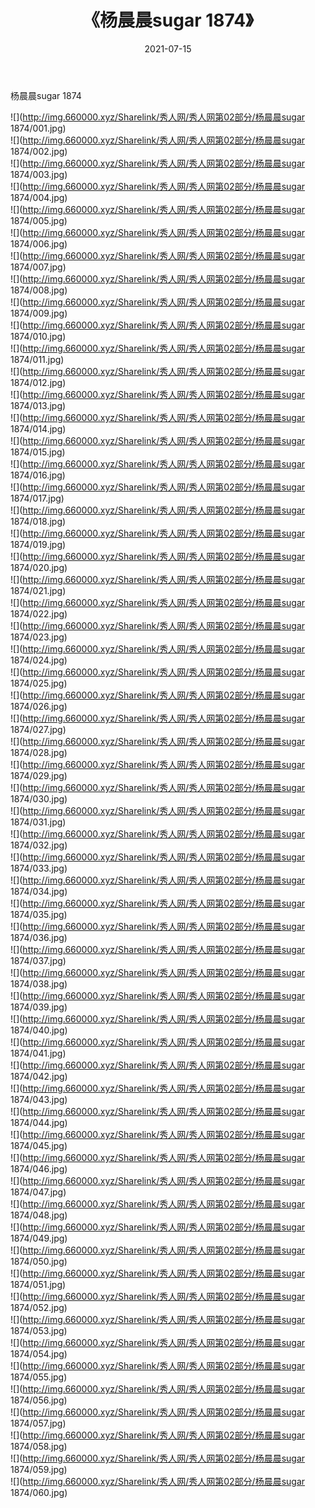 ﻿---
layout: post
title:  《杨晨晨sugar 1874》
date:   2021-07-15
img: http://img.660000.xyz/Sharelink/秀人网/秀人网第02部分/杨晨晨sugar 1874/000.jpg
categories: [美女, 清纯, 唯美]
---

杨晨晨sugar 1874

  ![](http://img.660000.xyz/Sharelink/秀人网/秀人网第02部分/杨晨晨sugar 1874/001.jpg) <br> ![](http://img.660000.xyz/Sharelink/秀人网/秀人网第02部分/杨晨晨sugar 1874/002.jpg) <br> ![](http://img.660000.xyz/Sharelink/秀人网/秀人网第02部分/杨晨晨sugar 1874/003.jpg) <br> ![](http://img.660000.xyz/Sharelink/秀人网/秀人网第02部分/杨晨晨sugar 1874/004.jpg) <br> ![](http://img.660000.xyz/Sharelink/秀人网/秀人网第02部分/杨晨晨sugar 1874/005.jpg) <br> ![](http://img.660000.xyz/Sharelink/秀人网/秀人网第02部分/杨晨晨sugar 1874/006.jpg) <br> ![](http://img.660000.xyz/Sharelink/秀人网/秀人网第02部分/杨晨晨sugar 1874/007.jpg) <br> ![](http://img.660000.xyz/Sharelink/秀人网/秀人网第02部分/杨晨晨sugar 1874/008.jpg) <br> ![](http://img.660000.xyz/Sharelink/秀人网/秀人网第02部分/杨晨晨sugar 1874/009.jpg) <br> ![](http://img.660000.xyz/Sharelink/秀人网/秀人网第02部分/杨晨晨sugar 1874/010.jpg) <br> ![](http://img.660000.xyz/Sharelink/秀人网/秀人网第02部分/杨晨晨sugar 1874/011.jpg) <br> ![](http://img.660000.xyz/Sharelink/秀人网/秀人网第02部分/杨晨晨sugar 1874/012.jpg) <br> ![](http://img.660000.xyz/Sharelink/秀人网/秀人网第02部分/杨晨晨sugar 1874/013.jpg) <br> ![](http://img.660000.xyz/Sharelink/秀人网/秀人网第02部分/杨晨晨sugar 1874/014.jpg) <br> ![](http://img.660000.xyz/Sharelink/秀人网/秀人网第02部分/杨晨晨sugar 1874/015.jpg) <br> ![](http://img.660000.xyz/Sharelink/秀人网/秀人网第02部分/杨晨晨sugar 1874/016.jpg) <br> ![](http://img.660000.xyz/Sharelink/秀人网/秀人网第02部分/杨晨晨sugar 1874/017.jpg) <br> ![](http://img.660000.xyz/Sharelink/秀人网/秀人网第02部分/杨晨晨sugar 1874/018.jpg) <br> ![](http://img.660000.xyz/Sharelink/秀人网/秀人网第02部分/杨晨晨sugar 1874/019.jpg) <br> ![](http://img.660000.xyz/Sharelink/秀人网/秀人网第02部分/杨晨晨sugar 1874/020.jpg) <br> ![](http://img.660000.xyz/Sharelink/秀人网/秀人网第02部分/杨晨晨sugar 1874/021.jpg) <br> ![](http://img.660000.xyz/Sharelink/秀人网/秀人网第02部分/杨晨晨sugar 1874/022.jpg) <br> ![](http://img.660000.xyz/Sharelink/秀人网/秀人网第02部分/杨晨晨sugar 1874/023.jpg) <br> ![](http://img.660000.xyz/Sharelink/秀人网/秀人网第02部分/杨晨晨sugar 1874/024.jpg) <br> ![](http://img.660000.xyz/Sharelink/秀人网/秀人网第02部分/杨晨晨sugar 1874/025.jpg) <br> ![](http://img.660000.xyz/Sharelink/秀人网/秀人网第02部分/杨晨晨sugar 1874/026.jpg) <br> ![](http://img.660000.xyz/Sharelink/秀人网/秀人网第02部分/杨晨晨sugar 1874/027.jpg) <br> ![](http://img.660000.xyz/Sharelink/秀人网/秀人网第02部分/杨晨晨sugar 1874/028.jpg) <br> ![](http://img.660000.xyz/Sharelink/秀人网/秀人网第02部分/杨晨晨sugar 1874/029.jpg) <br> ![](http://img.660000.xyz/Sharelink/秀人网/秀人网第02部分/杨晨晨sugar 1874/030.jpg) <br> ![](http://img.660000.xyz/Sharelink/秀人网/秀人网第02部分/杨晨晨sugar 1874/031.jpg) <br> ![](http://img.660000.xyz/Sharelink/秀人网/秀人网第02部分/杨晨晨sugar 1874/032.jpg) <br> ![](http://img.660000.xyz/Sharelink/秀人网/秀人网第02部分/杨晨晨sugar 1874/033.jpg) <br> ![](http://img.660000.xyz/Sharelink/秀人网/秀人网第02部分/杨晨晨sugar 1874/034.jpg) <br> ![](http://img.660000.xyz/Sharelink/秀人网/秀人网第02部分/杨晨晨sugar 1874/035.jpg) <br> ![](http://img.660000.xyz/Sharelink/秀人网/秀人网第02部分/杨晨晨sugar 1874/036.jpg) <br> ![](http://img.660000.xyz/Sharelink/秀人网/秀人网第02部分/杨晨晨sugar 1874/037.jpg) <br> ![](http://img.660000.xyz/Sharelink/秀人网/秀人网第02部分/杨晨晨sugar 1874/038.jpg) <br> ![](http://img.660000.xyz/Sharelink/秀人网/秀人网第02部分/杨晨晨sugar 1874/039.jpg) <br> ![](http://img.660000.xyz/Sharelink/秀人网/秀人网第02部分/杨晨晨sugar 1874/040.jpg) <br> ![](http://img.660000.xyz/Sharelink/秀人网/秀人网第02部分/杨晨晨sugar 1874/041.jpg) <br> ![](http://img.660000.xyz/Sharelink/秀人网/秀人网第02部分/杨晨晨sugar 1874/042.jpg) <br> ![](http://img.660000.xyz/Sharelink/秀人网/秀人网第02部分/杨晨晨sugar 1874/043.jpg) <br> ![](http://img.660000.xyz/Sharelink/秀人网/秀人网第02部分/杨晨晨sugar 1874/044.jpg) <br> ![](http://img.660000.xyz/Sharelink/秀人网/秀人网第02部分/杨晨晨sugar 1874/045.jpg) <br> ![](http://img.660000.xyz/Sharelink/秀人网/秀人网第02部分/杨晨晨sugar 1874/046.jpg) <br> ![](http://img.660000.xyz/Sharelink/秀人网/秀人网第02部分/杨晨晨sugar 1874/047.jpg) <br> ![](http://img.660000.xyz/Sharelink/秀人网/秀人网第02部分/杨晨晨sugar 1874/048.jpg) <br> ![](http://img.660000.xyz/Sharelink/秀人网/秀人网第02部分/杨晨晨sugar 1874/049.jpg) <br> ![](http://img.660000.xyz/Sharelink/秀人网/秀人网第02部分/杨晨晨sugar 1874/050.jpg) <br> ![](http://img.660000.xyz/Sharelink/秀人网/秀人网第02部分/杨晨晨sugar 1874/051.jpg) <br> ![](http://img.660000.xyz/Sharelink/秀人网/秀人网第02部分/杨晨晨sugar 1874/052.jpg) <br> ![](http://img.660000.xyz/Sharelink/秀人网/秀人网第02部分/杨晨晨sugar 1874/053.jpg) <br> ![](http://img.660000.xyz/Sharelink/秀人网/秀人网第02部分/杨晨晨sugar 1874/054.jpg) <br> ![](http://img.660000.xyz/Sharelink/秀人网/秀人网第02部分/杨晨晨sugar 1874/055.jpg) <br> ![](http://img.660000.xyz/Sharelink/秀人网/秀人网第02部分/杨晨晨sugar 1874/056.jpg) <br> ![](http://img.660000.xyz/Sharelink/秀人网/秀人网第02部分/杨晨晨sugar 1874/057.jpg) <br> ![](http://img.660000.xyz/Sharelink/秀人网/秀人网第02部分/杨晨晨sugar 1874/058.jpg) <br> ![](http://img.660000.xyz/Sharelink/秀人网/秀人网第02部分/杨晨晨sugar 1874/059.jpg) <br> ![](http://img.660000.xyz/Sharelink/秀人网/秀人网第02部分/杨晨晨sugar 1874/060.jpg) <br>